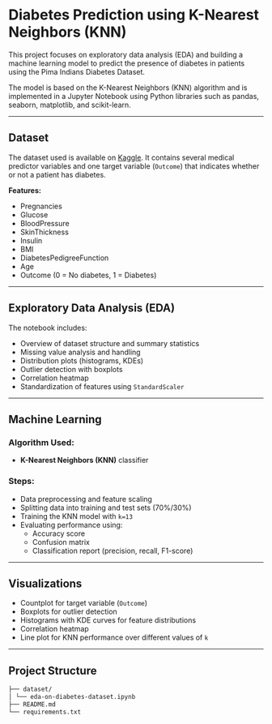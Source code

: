 # Diabetes Prediction using K-Nearest Neighbors (KNN)

This project focuses on exploratory data analysis (EDA) and building a machine learning model to predict the presence of diabetes in patients using the Pima Indians Diabetes Dataset.

The model is based on the K-Nearest Neighbors (KNN) algorithm and is implemented in a Jupyter Notebook using Python libraries such as pandas, seaborn, matplotlib, and scikit-learn.

---

## Dataset

The dataset used is available on [Kaggle](https://www.kaggle.com/datasets/akshaydattatraykhare/diabetes-dataset). It contains several medical predictor variables and one target variable (`Outcome`) that indicates whether or not a patient has diabetes.

**Features:**

- Pregnancies
- Glucose
- BloodPressure
- SkinThickness
- Insulin
- BMI
- DiabetesPedigreeFunction
- Age
- Outcome (0 = No diabetes, 1 = Diabetes)

---

## Exploratory Data Analysis (EDA)

The notebook includes:

- Overview of dataset structure and summary statistics
- Missing value analysis and handling
- Distribution plots (histograms, KDEs)
- Outlier detection with boxplots
- Correlation heatmap
- Standardization of features using `StandardScaler`

---

## Machine Learning

### Algorithm Used:
- **K-Nearest Neighbors (KNN)** classifier

### Steps:
- Data preprocessing and feature scaling
- Splitting data into training and test sets (70%/30%)
- Training the KNN model with `k=13`
- Evaluating performance using:
  - Accuracy score
  - Confusion matrix
  - Classification report (precision, recall, F1-score)

---

## Visualizations

- Countplot for target variable (`Outcome`)
- Boxplots for outlier detection
- Histograms with KDE curves for feature distributions
- Correlation heatmap
- Line plot for KNN performance over different values of `k`

---

##  Project Structure

```bash
├── dataset/
│ └── eda-on-diabetes-dataset.ipynb 
├── README.md 
└── requirements.txt 
```
